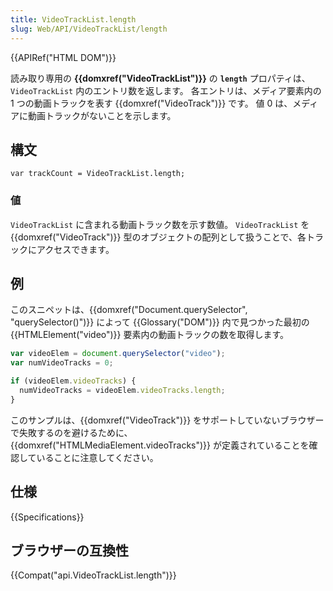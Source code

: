 ```yaml
---
title: VideoTrackList.length
slug: Web/API/VideoTrackList/length
---
```


{{APIRef("HTML DOM")}}

読み取り専用の **{{domxref("VideoTrackList")}}** の **`length`** プロパティは、`VideoTrackList` 内のエントリ数を返します。 各エントリは、メディア要素内の 1 つの動画トラックを表す {{domxref("VideoTrack")}} です。 値 0 は、メディアに動画トラックがないことを示します。

## 構文

```
var trackCount = VideoTrackList.length;
```

### 値

`VideoTrackList` に含まれる動画トラック数を示す数値。 `VideoTrackList` を {{domxref("VideoTrack")}} 型のオブジェクトの配列として扱うことで、各トラックにアクセスできます。

## 例

このスニペットは、{{domxref("Document.querySelector", "querySelector()")}} によって {{Glossary("DOM")}} 内で見つかった最初の {{HTMLElement("video")}} 要素内の動画トラックの数を取得します。

```js
var videoElem = document.querySelector("video");
var numVideoTracks = 0;

if (videoElem.videoTracks) {
  numVideoTracks = videoElem.videoTracks.length;
}
```

このサンプルは、{{domxref("VideoTrack")}} をサポートしていないブラウザーで失敗するのを避けるために、{{domxref("HTMLMediaElement.videoTracks")}} が定義されていることを確認していることに注意してください。

## 仕様

{{Specifications}}

## ブラウザーの互換性

{{Compat("api.VideoTrackList.length")}}

